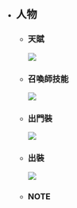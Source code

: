 + ## 人物
  + ### 天賦
    ![](人物/天賦.png)
  + ### 召喚師技能
    ![](人物/召喚師技能.png)
  + ### 出門裝
    ![](人物/出門裝.png)
  + ### 出裝
    ![](人物/出裝.png)
  + ### NOTE